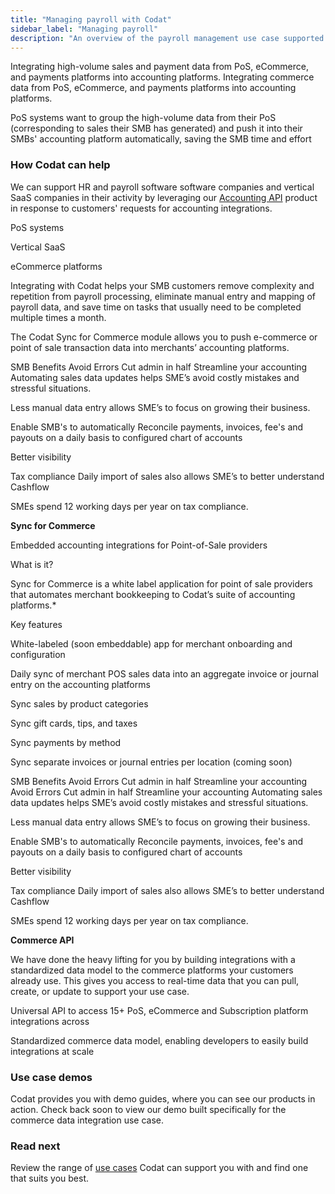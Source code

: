 ```yaml
---
title: "Managing payroll with Codat"
sidebar_label: "Managing payroll"
description: "An overview of the payroll management use case supported by Codat"
---
```


Integrating high-volume sales and payment data from PoS, eCommerce, and payments platforms into accounting platforms.
Integrating commerce data from PoS, eCommerce, and payments platforms into accounting platforms.

PoS systems want to group the high-volume data from their PoS (corresponding to sales their SMB has generated) and push it into their SMBs' accounting platform automatically, saving the SMB time and effort

### How Codat can help

We can support HR and payroll software software companies and vertical SaaS companies in their activity by leveraging our [Accounting API](/accounting-api/overview) product in response to customers' requests for accounting integrations. 

PoS systems

Vertical SaaS

eCommerce platforms


Integrating with Codat helps your SMB customers remove complexity and repetition from payroll processing, eliminate manual entry and mapping of payroll data, and save time on tasks that usually need to be completed multiple times a month. 

The Codat Sync for Commerce module allows you to push e-commerce or point of sale transaction data into merchants’ accounting platforms.

SMB Benefits
Avoid Errors
Cut admin in half
Streamline your accounting
Automating sales data updates helps SME’s avoid costly mistakes and stressful situations. 

Less manual data entry allows SME’s to focus on growing their business.

Enable SMB's to automatically Reconcile payments, invoices, fee's and payouts on a daily basis to configured chart of accounts

Better visibility
 

Tax compliance
Daily import of sales also allows SME’s to better understand Cashflow

SMEs spend 12 working days per year on tax compliance.

**Sync for Commerce**

Embedded accounting integrations for Point-of-Sale providers

What is it?

Sync for Commerce is a white label application for point of sale providers that automates merchant bookkeeping to Codat’s suite of accounting platforms.*

Key features

White-labeled (soon embeddable) app for merchant onboarding and configuration

Daily sync of merchant POS sales data into an aggregate invoice or journal entry on the accounting platforms

Sync sales by product categories

Sync gift cards, tips, and taxes

Sync payments by method

Sync separate invoices or journal entries per location (coming soon)

SMB Benefits
Avoid Errors
Cut admin in half
Streamline your accounting
Avoid Errors
Cut admin in half
Streamline your accounting
Automating sales data updates helps SME’s avoid costly mistakes and stressful situations. 

Less manual data entry allows SME’s to focus on growing their business.

Enable SMB's to automatically Reconcile payments, invoices, fee's and payouts on a daily basis to configured chart of accounts

Better visibility
 

Tax compliance
Daily import of sales also allows SME’s to better understand Cashflow

SMEs spend 12 working days per year on tax compliance.

**Commerce API**

We have done the heavy lifting for you by building integrations with a standardized data model to the commerce platforms your customers already use. This gives you access to real-time data that you can pull, create, or update to support your use case.


Universal API to access 15+ PoS, eCommerce and Subscription platform integrations across 

Standardized commerce data model, enabling developers to easily build integrations at scale



### Use case demos

Codat provides you with demo guides, where you can see our products in action. Check back soon to view our demo built specifically for the commerce data integration use case.

### Read next

Review the range of [use cases](/usecases/overview) Codat can support you with and find one that suits you best.
